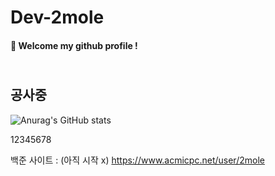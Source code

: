 # Dev-2mole

####  :wave: Welcome my github profile !
   
## <br> 공사중 </br>
![Anurag's GitHub stats](https://github-readme-stats.vercel.app/api?username=Dev-2mole&show_icons=true&theme=radical)
 
12345678

백준 사이트 : (아직 시작 x)
https://www.acmicpc.net/user/2mole


